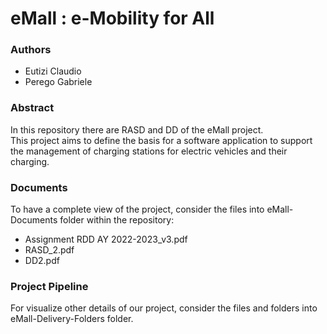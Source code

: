 # eMall : e-Mobility for All

### Authors
- Eutizi Claudio
- Perego Gabriele

### Abstract
In this repository there are RASD and DD of the eMall project.  
This project aims to define the basis for a software application to support the management of charging stations for electric vehicles and their charging.

### Documents
To have a complete view of the project, consider the  files into eMall-Documents folder within the repository:  
- Assignment RDD AY 2022-2023_v3.pdf
- RASD_2.pdf 
- DD2.pdf

### Project Pipeline
For visualize other details of our project, consider the files and folders into eMall-Delivery-Folders folder.
